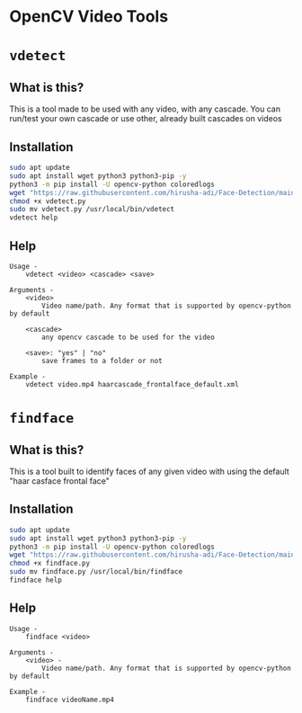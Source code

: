 # OpenCV Video Tools

# `vdetect`

## What is this?

This is a tool made to be used with any video, with any cascade. You can run/test your own cascade or use other, already built cascades on videos

## Installation

```bash
sudo apt update
sudo apt install wget python3 python3-pip -y
python3 -m pip install -U opencv-python coloredlogs
wget "https://raw.githubusercontent.com/hirusha-adi/Face-Detection/main/vdetect.py"
chmod +x vdetect.py
sudo mv vdetect.py /usr/local/bin/vdetect
vdetect help
```

## Help

```
Usage -
    vdetect <video> <cascade> <save>

Arguments -
    <video>
        Video name/path. Any format that is supported by opencv-python by default

    <cascade>
        any opencv cascade to be used for the video

    <save>: "yes" | "no"
        save frames to a folder or not

Example -
    vdetect video.mp4 haarcascade_frontalface_default.xml
```

# `findface`

## What is this?

This is a tool built to identify faces of any given video with using the default "haar casface frontal face"

## Installation

```bash
sudo apt update
sudo apt install wget python3 python3-pip -y
python3 -m pip install -U opencv-python coloredlogs
wget "https://raw.githubusercontent.com/hirusha-adi/Face-Detection/main/findface.py"
chmod +x findface.py
sudo mv findface.py /usr/local/bin/findface
findface help
```

## Help

```
Usage -
    findface <video>

Arguments -
    <video> -
        Video name/path. Any format that is supported by opencv-python by default

Example -
    findface videoName.mp4
```
